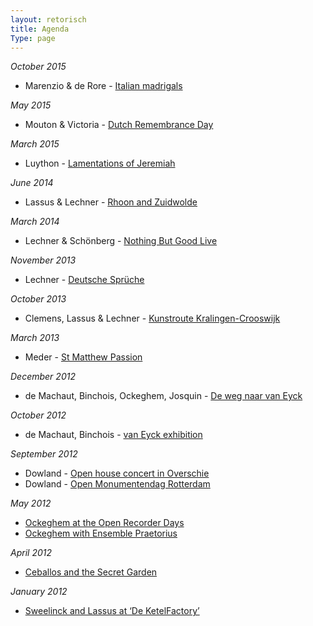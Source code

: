 ```yaml
---
layout: retorisch
title: Agenda
Type: page
---
```


*October 2015*

* Marenzio & de Rore - [Italian madrigals](/2015-10-10)

*May 2015*

* Mouton & Victoria - [Dutch Remembrance Day](/2015-05-03)

*March 2015*

* Luython - [Lamentations of Jeremiah](/2015-03-13)

*June 2014*

* Lassus & Lechner - [Rhoon and Zuidwolde](/2014-06-27)

*March 2014*

* Lechner & Schönberg - [Nothing But Good Live](/2014-03-22)

*November 2013*

* Lechner - [Deutsche Sprüche](/2013-11-30)

*October 2013*

* Clemens, Lassus & Lechner - [Kunstroute Kralingen-Crooswijk](/2013-10-12)

*March 2013*

* Meder - [St Matthew Passion](/2013-03-15)

*December 2012*

* de Machaut, Binchois, Ockeghem, Josquin - [De weg naar van Eyck](/2012-12-09)

*October 2012*

* de Machaut, Binchois - [van Eyck exhibition](/2012-10-13)

*September 2012*

* Dowland - [Open house concert in Overschie](/2012-09-16)
* Dowland - [Open Monumentendag Rotterdam](/2012-09-08)

*May 2012*

* [Ockeghem at the Open Recorder Days](/2012-05-20)
* [Ockeghem with Ensemble Praetorius](/2012-05-12)

*April 2012*

* [Ceballos and the Secret Garden](/2012-04-05)

*January 2012*

* [Sweelinck and Lassus at ‘De KetelFactory’](/2012-01-15)

